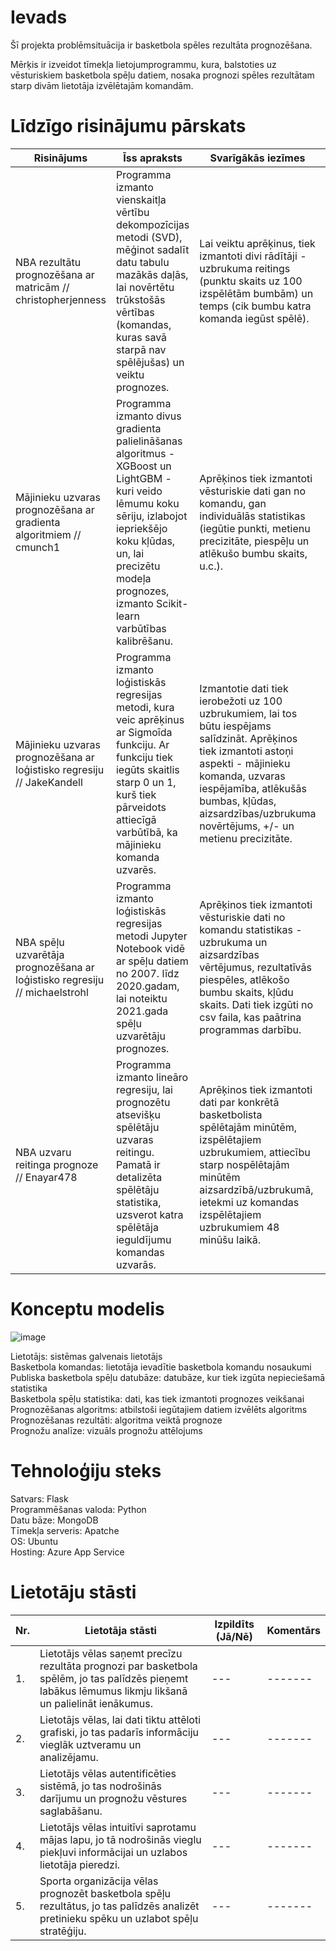 # Ievads
Šī projekta problēmsituācija ir basketbola spēles rezultāta prognozēšana. 

Mērķis ir izveidot tīmekļa lietojumprogrammu, kura, balstoties uz vēsturiskiem basketbola spēļu datiem, nosaka prognozi spēles rezultātam starp divām lietotāja izvēlētajām komandām.

# Līdzīgo risinājumu pārskats

| Risinājums | Īss apraksts | Svarīgākās iezīmes | Ierobežojumi
|-----|-----|-----|-----
| NBA rezultātu prognozēšana ar matricām // christopherjenness | Programma izmanto vienskaitļa vērtību dekompozīcijas metodi (SVD), mēģinot sadalīt datu tabulu mazākās daļās, lai novērtētu trūkstošās vērtības (komandas, kuras savā starpā nav spēlējušas) un veiktu prognozes. | Lai veiktu aprēķinus, tiek izmantoti divi rādītāji - uzbrukuma reitings (punktu skaits uz 100 izspēlētām bumbām) un temps (cik bumbu katra komanda iegūst spēlē). | Algoritma datu ieguve notiek ļoti lēni, iegūstot informāciju no ārējiem avotiem. Netiek ņemti vērā komandas aizsardzības rādītāji un individuāli spēlētāju sniegumi (statistika, ievainojumi, utt). |
Mājinieku uzvaras prognozēšana ar gradienta algoritmiem // cmunch1 | Programma izmanto divus gradienta palielināšanas algoritmus - XGBoost un LightGBM - kuri veido lēmumu koku sēriju, izlabojot iepriekšējo koku kļūdas, un, lai precizētu modeļa prognozes, izmanto Scikit-learn varbūtības kalibrēšanu. | Aprēķinos tiek izmantoti vēsturiskie dati gan no komandu, gan individuālās statistikas (iegūtie punkti, metienu precizitāte, piespēļu un atlēkušo bumbu skaits, u.c.). | Programma nespēj aprēķināt konkrētus prognozētus rezultātus. Aplikācijā nav paredzēts izvēlēties konkrētas komandas aprēķiniem, tā aprēķina prognozi uzvarēt visām mājas spēlēm konkrētā dienā.| 
Mājinieku uzvaras prognozēšana ar loģistisko regresiju // JakeKandell | Programma izmanto loģistiskās regresijas metodi, kura veic aprēķinus ar Sigmoīda funkciju. Ar funkciju tiek iegūts skaitlis starp 0 un 1, kurš tiek pārveidots attiecīgā varbūtībā, ka mājinieku komanda uzvarēs. | Izmantotie dati tiek ierobežoti uz 100 uzbrukumiem, lai tos būtu iespējams salīdzināt. Aprēķinos tiek izmantoti astoņi aspekti - mājinieku komanda, uzvaras iespējamība, atlēkušās bumbas, kļūdas, aizsardzības/uzbrukuma novērtējums, +/- un metienu precizitāte. | Programma aprēķina tikai mājinieku iespējamību uzvarēt. Netiek ņemts vērā, kādi spēlētāji piedalās spēlē. Datu iegūšanai paiet 1-3min.
NBA spēļu uzvarētāja prognozēšana ar loģistisko regresiju // michaelstrohl | Programma izmanto loģistiskās regresijas metodi Jupyter Notebook vidē ar spēļu datiem no 2007. līdz 2020.gadam, lai noteiktu 2021.gada spēļu uzvarētāju prognozes.  | Aprēķinos tiek izmantoti vēsturiskie dati no komandu statistikas - uzbrukuma un aizsardzības vērtējumus, rezultatīvās piespēles, atlēkošo bumbu skaits, kļūdu skaits. Dati tiek izgūti no csv faila, kas paātrina programmas darbību. |  Spēles, kur abu komandu kopējais izspēlēto spēļu skaits nesasniedz 20, netiek ņemtas vērā. Kā arī netiek ņemti vērā katra spēlētāja individuālie sniegumi.
NBA uzvaru reitinga prognoze // Enayar478 | Programma izmanto lineāro regresiju, lai prognozētu atsevišķu spēlētāju uzvaras reitingu. Pamatā ir detalizēta spēlētāju statistika, uzsverot katra spēlētāja ieguldījumu komandas uzvarās. | Aprēķinos tiek izmantoti dati par konkrētā basketbolista spēlētajām minūtēm, izspēlētajiem uzbrukumiem,  attiecību starp nospēlētajām minūtēm aizsardzībā/uzbrukumā, ietekmi uz komandas izspēlētajiem uzbrukumiem 48 minūšu laikā. | Modelis ir paredzēts spēlētāju reitingu prognozēšanai, nevis spēles iznākumu prognozēšanai.

# Konceptu modelis


![image](https://github.com/user-attachments/assets/ee632a4d-7e50-4185-b4f5-1a789edc5f96)

Lietotājs: sistēmas galvenais lietotājs <br>
Basketbola komandas: lietotāja ievadītie basketbola komandu nosaukumi <br>
Publiska basketbola spēļu datubāze: datubāze, kur tiek izgūta nepieciešamā statistika <br>
Basketbola spēļu statistika: dati, kas tiek izmantoti prognozes veikšanai <br>
Prognozēšanas algoritms: atbilstoši iegūtajiem datiem izvēlēts algoritms <br>
Prognozēšanas rezultāti: algoritma veiktā prognoze <br>
Prognožu analīze: vizuāls prognožu attēlojums


# Tehnoloģiju steks

Satvars: Flask <br>
Programmēšanas valoda: Python <br>
Datu bāze: MongoDB <br>
Tīmekļa serveris: Apatche <br>
OS: Ubuntu <br>
Hosting: Azure App Service <br>

# Lietotāju stāsti

| Nr. | Lietotāja stāsti | Izpildīts (Jā/Nē)| Komentārs
|--|-------|---|-------
|1.|Lietotājs vēlas saņemt precīzu rezultāta prognozi par basketbola spēlēm, jo tas palīdzēs pieņemt labākus lēmumus likmju likšanā un palielināt ienākumus.|---|-------|
2.|Lietotājs vēlas, lai dati tiktu attēloti grafiski, jo tas padarīs informāciju vieglāk uztveramu un analizējamu.|---|-------|
3.|Lietotājs vēlas autentificēties sistēmā, jo tas nodrošinās darījumu un prognožu vēstures saglabāšanu.|---|-------|
4.|Lietotājs vēlas intuitīvi saprotamu mājas lapu, jo tā nodrošinās vieglu piekļuvi informācijai un uzlabos lietotāja pieredzi.|---|-------|
5.|Sporta organizācija vēlas prognozēt basketbola spēļu rezultātus, jo tas palīdzēs analizēt pretinieku spēku un uzlabot spēļu stratēģiju.|---|-------|
